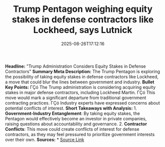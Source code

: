 ﻿---
title: "Trump Pentagon weighing equity stakes in defense contractors like Lockheed, says Lutnick"
date: "2025-08-26T17:12:16"
category: "Markets"
summary: ""
slug: "trump pentagon weighing equity stakes in defense contractors"
source_urls:
  - "https://www.cnbc.com/2025/08/26/trump-pentagon-equity-stakes-in-defense-contractors.html"
seo:
  title: "Trump Pentagon weighing equity stakes in defense contractors like Lockheed, says Lutnick | Hash n Hedge"
  description: ""
  keywords: ["news", "markets", "brief"]
---
**Headline:** "Trump Administration Considers Equity Stakes in Defense Contractors"  **Summary Meta Description:** The Trump Pentagon is exploring the possibility of taking equity stakes in defense contractors like Lockheed, a move that could blur the lines between government and industry.  **Bullet Key Points:**  ΓÇó The Trump administration is considering acquiring equity stakes in major defense contractors, including Lockheed Martin. ΓÇó This move would mark a significant departure from traditional government contracting practices. ΓÇó Industry experts have expressed concerns about potential conflicts of interest.  **Short Takeaways with Analysis:**  1. **Government-Industry Entanglement**: By taking equity stakes, the Pentagon would effectively become an investor in private companies, raising questions about accountability and governance. 2. **Contractor Conflicts**: This move could create conflicts of interest for defense contractors, as they may feel pressured to prioritize government interests over their own.  **Sources:**  * [Source Link](https://www.cnbc.com/2025/08/26/trump-pentagon-equity-stakes-in-defense-contractors.html) 

